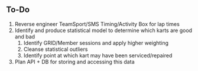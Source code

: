 ## To-Do

1. Reverse engineer TeamSport/SMS Timing/Activity Box for lap times
2. Identify and produce statistical model to determine which karts are good and bad
    1. Identify GRID/Member sessions and apply higher weighting
    2. Cleanse statistical outliers
    3. Identify point at which kart may have been serviced/repaired
3. Plan API + DB for storing and accessing this data
